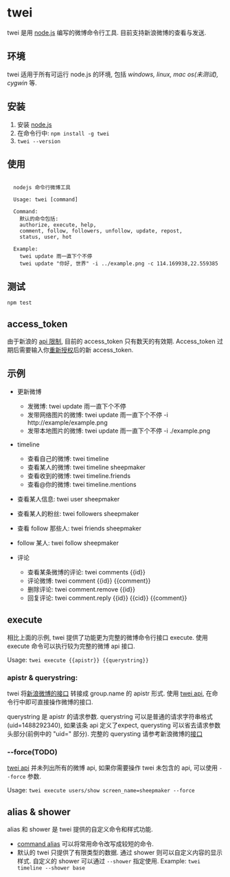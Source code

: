 twei
====

twei 是用 [node.js][0] 编写的微博命令行工具. 目前支持新浪微博的查看与发送.

## 环境

twei 适用于所有可运行 node.js 的环境, 包括 _windows, linux, mac os(未测试), cygwin_ 等.

## 安装

  1. 安装 [node.js][1]
  2. 在命令行中: `npm install -g twei`
  3. `twei --version`
  
## 使用

```

  nodejs 命令行微博工具
    
  Usage: twei [command]
    
  Command:
    默认的命令包括: 
    authorize, execute, help, 
    comment, follow, followers, unfollow, update, repost,
    status, user, hot

  Example:
    twei update 雨一直下个不停
    twei update "你好, 世界" -i ../example.png -c 114.169938,22.559385

```

## 测试

  `npm test`
  
## access_token

  由于新浪的 [api 限制][2], 目前的 access_token 只有数天的有效期. Access_token 过期后需要输入你[重新授权][6]后的新 access_token. 

## 示例

  - 更新微博
  
    - 发微博: twei update 雨一直下个不停
    - 发带网络图片的微博: twei update 雨一直下个不停 -i http://example/example.png
    - 发带本地图片的微博: twei update 雨一直下个不停 -i ./example.png
    
  - timeline
  
    - 查看自己的微博: twei timeline
    - 查看某人的微博: twei timeline sheepmaker
    - 查看收到的微博: twei timeline.friends
    - 查看@你的微博: twei timeline.mentions
    
  - 查看某人信息: twei user sheepmaker
  - 查看某人的粉丝: twei followers sheepmaker
  - 查看 follow 那些人: twei friends sheepmaker
  - follow 某人: twei follow sheepmaker
  - 评论
  
    - 查看某条微博的评论: twei comments {{id}}
    - 评论微博: twei comment {{id}} {{comment}}
    - 删除评论: twei comment.remove {{id}}
    - 回复评论: twei comment.reply {{id}} {{cid}} {{comment}}
    
## execute

  相比上面的示例, twei 提供了功能更为完整的微博命令行接口 execute. 使用 execute 命令可以执行较为完整的微博 api 接口.
  
  Usage: `twei execute {{apistr}} {{querystring}}`
  
### apistr & querystring:

  twei 将[新浪微博的接口][4] 转接成 group.name 的 apistr 形式. 使用 [twei api][5], 在命令行中即可直接操作微博的接口.
  
  querystring 是 apistr 的请求参数. querystring 可以是普通的请求字符串格式(uid=1488292340), 如果该条 api 定义了expect, querysting 可以省去请求参数头部分(前例中的 "uid=" 部分). 完整的 querysting 请参考新浪微博的[接口][4]

### --force(TODO)

  [twei api][5] 并未列出所有的微博 api, 如果你需要操作 twei 未包含的 api, 可以使用 `--force` 参数.
  
  Usage: `twei execute users/show screen_name=sheepmaker --force`
  
## alias & shower

  alias 和 shower 是 twei 提供的自定义命令和样式功能. 
  
  - [command alias][7] 可以将常用命令改写成较短的命令. 
  - 默认的 twei 只提供了有限类型的数据. 通过 shower 则可以自定义内容的显示样式. 自定义的 shower 可以通过 `--shower` 指定使用.
    Example: `twei timeline --shower base`


    

[0]: http://nodejs.org/
[1]: http://nodejs.org/#download
[2]: http://open.weibo.com/wiki/Oauth2#.E8.BF.87.E6.9C.9F.E6.97.B6.E9.97.B4
[4]: http://open.weibo.com/wiki/API%E6%96%87%E6%A1%A3_V2
[5]: https://github.com/justan/twei/blob/master/lib/api/tsina.js
[6]: https://api.weibo.com/oauth2/authorize?client_id=3811884266&redirect_uri=http%3A%2F%2Fprojects.whosemind.net%2Ftwei%2Ftsina_access_token.html&response_type=token
[7]: https://github.com/justan/twei/blob/master/lib/user_alias/alias.example.js